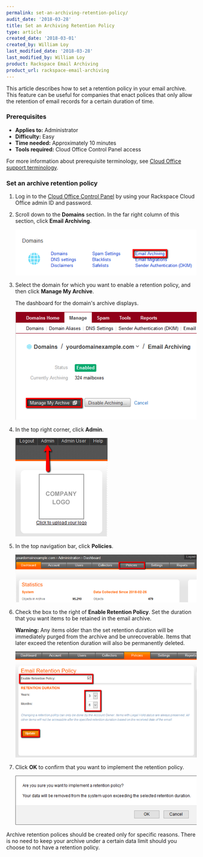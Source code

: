 ```yaml
---
permalink: set-an-archiving-retention-policy/
audit_date: '2018-03-28'
title: Set an Archiving Retention Policy
type: article
created_date: '2018-03-01'
created_by: William Loy
last_modified_date: '2018-03-28'
last_modified_by: William Loy
product: Rackspace Email Archiving
product_url: rackspace-email-archiving
---
```


This article describes how to set a retention policy in your email archive. This feature can be useful for companies that enact polices that only allow the retention of email records for a certain duration of time.


### Prerequisites

- **Applies to:** Administrator
- **Difficulty:** Easy
- **Time needed:** Approximately 10 minutes
- **Tools required:** Cloud Office Control Panel access

For more information about prerequisite terminology, see [Cloud Office support terminology](/how-to/cloud-office-support-terminology).


### Set an archive retention policy

1. Log in to the [Cloud Office Control Panel](https://cp.rackspace.com/) by using your Rackspace Cloud Office admin ID and password.
2. Scroll down to the **Domains** section. In the far right column of this section, click **Email Archiving**.

   <img src="domains_archive.png" />

3. Select the domain for which you want to enable a retention policy, and then click **Manage My Archive**. 

   The dashboard for the domain's archive displays.

   <img src="manage_archive.png" />

4. In the top right corner, click **Admin**.

   <img src="admin_tab.png" />

5. In the top navigation bar, click **Policies**.

   <img src="policies.png" />

6. Check the box to the right of **Enable Retention Policy**. Set the duration that you want items to be retained in the email archive.

    **Warning:** Any items older than the set retention duration will be immediately purged from the archive and be unrecoverable. Items that later exceed the retention duration will also be permanently deleted.

    <img src="enable_retention.png" />

7. Click **OK** to confirm that you want to implement the retention policy.

    <img src="warning.png" />

Archive retention polices should be created only for specific reasons. There is no need to keep your archive under a certain data limit should you choose to not have a retention policy.
